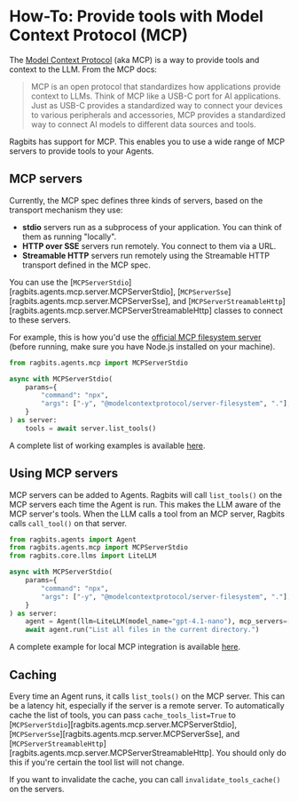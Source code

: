 # How-To: Provide tools with Model Context Protocol (MCP)

The [Model Context Protocol](https://modelcontextprotocol.io/introduction) (aka MCP) is a way to provide tools and context to the LLM. From the MCP docs:

> MCP is an open protocol that standardizes how applications provide context to LLMs. Think of MCP like a USB-C port for AI applications. Just as USB-C provides a standardized way to connect your devices to various peripherals and accessories, MCP provides a standardized way to connect AI models to different data sources and tools.

Ragbits has support for MCP. This enables you to use a wide range of MCP servers to provide tools to your Agents.

## MCP servers

Currently, the MCP spec defines three kinds of servers, based on the transport mechanism they use:

- **stdio** servers run as a subprocess of your application. You can think of them as running "locally".
- **HTTP over SSE** servers run remotely. You connect to them via a URL.
- **Streamable HTTP** servers run remotely using the Streamable HTTP transport defined in the MCP spec.

You can use the [`MCPServerStdio`][ragbits.agents.mcp.server.MCPServerStdio], [`MCPServerSse`][ragbits.agents.mcp.server.MCPServerSse], and [`MCPServerStreamableHttp`][ragbits.agents.mcp.server.MCPServerStreamableHttp] classes to connect to these servers.

For example, this is how you'd use the [official MCP filesystem server](https://www.npmjs.com/package/@modelcontextprotocol/server-filesystem) (before running, make sure you have Node.js installed on your machine).

```python
from ragbits.agents.mcp import MCPServerStdio

async with MCPServerStdio(
    params={
        "command": "npx",
        "args": ["-y", "@modelcontextprotocol/server-filesystem", "."],
    }
) as server:
    tools = await server.list_tools()
```

A complete list of working examples is available [here](https://github.com/deepsense-ai/ragbits/blob/main/examples/agents/mcp).

## Using MCP servers

MCP servers can be added to Agents. Ragbits will call `list_tools()` on the MCP servers each time the Agent is run. This makes the LLM aware of the MCP server's tools. When the LLM calls a tool from an MCP server, Ragbits calls `call_tool()` on that server.

```python
from ragbits.agents import Agent
from ragbits.agents.mcp import MCPServerStdio
from ragbits.core.llms import LiteLLM

async with MCPServerStdio(
    params={
        "command": "npx",
        "args": ["-y", "@modelcontextprotocol/server-filesystem", "."],
    }
) as server:
    agent = Agent(llm=LiteLLM(model_name="gpt-4.1-nano"), mcp_servers=[server])
    await agent.run("List all files in the current directory.")
```

A complete example for local MCP integration is available [here](https://github.com/deepsense-ai/ragbits/blob/main/examples/agents/mcp/local.py).

## Caching

Every time an Agent runs, it calls `list_tools()` on the MCP server. This can be a latency hit, especially if the server is a remote server. To automatically cache the list of tools, you can pass `cache_tools_list=True` to [`MCPServerStdio`][ragbits.agents.mcp.server.MCPServerStdio], [`MCPServerSse`][ragbits.agents.mcp.server.MCPServerSse], and [`MCPServerStreamableHttp`][ragbits.agents.mcp.server.MCPServerStreamableHttp]. You should only do this if you're certain the tool list will not change.

If you want to invalidate the cache, you can call `invalidate_tools_cache()` on the servers.
